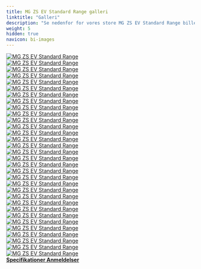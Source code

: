 ```yaml
---
title: MG ZS EV Standard Range galleri
linktitle: "Galleri"
description: "Se nedenfor for vores store MG ZS EV Standard Range billedgalleri. Klik på billederne for versioner i høj opløsning."
weight: 5
hidden: true
navicon: bi-images
---
```

<!-- markdownlint-disable MD033 -->
<div class="row" id ="my-gallery">
	<div class="pswp-grid-item col-6 col-md-4">
		<a href="https://media.evkx.net/multimedia/models/mg/zs/zs_ev_standard_range/capacity_1.jpg"
data-pswp-src="https://media.evkx.net/multimedia/models/mg/zs/zs_ev_standard_range/capacity_1.jpg"
data-pswp-width="2560"
data-pswp-height="1707" 
target="_blank">
			<img src="https://media.evkx.net/multimedia/models/mg/zs/zs_ev_standard_range/capacity_1_xst.jpg" alt="MG ZS EV Standard Range" class="img-fluid " />
		</a>
	</div>
	<div class="pswp-grid-item col-6 col-md-4">
		<a href="https://media.evkx.net/multimedia/models/mg/zs/zs_ev_standard_range/carplay_1.jpg"
data-pswp-src="https://media.evkx.net/multimedia/models/mg/zs/zs_ev_standard_range/carplay_1.jpg"
data-pswp-width="3000"
data-pswp-height="2000" 
target="_blank">
			<img src="https://media.evkx.net/multimedia/models/mg/zs/zs_ev_standard_range/carplay_1_xst.jpg" alt="MG ZS EV Standard Range" class="img-fluid " />
		</a>
	</div>
	<div class="pswp-grid-item col-6 col-md-4">
		<a href="https://media.evkx.net/multimedia/models/mg/zs/zs_ev_standard_range/charging_1.jpg"
data-pswp-src="https://media.evkx.net/multimedia/models/mg/zs/zs_ev_standard_range/charging_1.jpg"
data-pswp-width="3000"
data-pswp-height="2000" 
target="_blank">
			<img src="https://media.evkx.net/multimedia/models/mg/zs/zs_ev_standard_range/charging_1_xst.jpg" alt="MG ZS EV Standard Range" class="img-fluid " />
		</a>
	</div>
	<div class="pswp-grid-item col-6 col-md-4">
		<a href="https://media.evkx.net/multimedia/models/mg/zs/zs_ev_standard_range/exterior_1.jpg"
data-pswp-src="https://media.evkx.net/multimedia/models/mg/zs/zs_ev_standard_range/exterior_1.jpg"
data-pswp-width="3000"
data-pswp-height="2000" 
target="_blank">
			<img src="https://media.evkx.net/multimedia/models/mg/zs/zs_ev_standard_range/exterior_1_xst.jpg" alt="MG ZS EV Standard Range" class="img-fluid " />
		</a>
	</div>
	<div class="pswp-grid-item col-6 col-md-4">
		<a href="https://media.evkx.net/multimedia/models/mg/zs/zs_ev_standard_range/exterior_2.jpg"
data-pswp-src="https://media.evkx.net/multimedia/models/mg/zs/zs_ev_standard_range/exterior_2.jpg"
data-pswp-width="2560"
data-pswp-height="1688" 
target="_blank">
			<img src="https://media.evkx.net/multimedia/models/mg/zs/zs_ev_standard_range/exterior_2_xst.jpg" alt="MG ZS EV Standard Range" class="img-fluid " />
		</a>
	</div>
	<div class="pswp-grid-item col-6 col-md-4">
		<a href="https://media.evkx.net/multimedia/models/mg/zs/zs_ev_standard_range/exterior_3.jpg"
data-pswp-src="https://media.evkx.net/multimedia/models/mg/zs/zs_ev_standard_range/exterior_3.jpg"
data-pswp-width="2560"
data-pswp-height="1290" 
target="_blank">
			<img src="https://media.evkx.net/multimedia/models/mg/zs/zs_ev_standard_range/exterior_3_xst.jpg" alt="MG ZS EV Standard Range" class="img-fluid " />
		</a>
	</div>
	<div class="pswp-grid-item col-6 col-md-4">
		<a href="https://media.evkx.net/multimedia/models/mg/zs/zs_ev_standard_range/exterior_4.jpg"
data-pswp-src="https://media.evkx.net/multimedia/models/mg/zs/zs_ev_standard_range/exterior_4.jpg"
data-pswp-width="2560"
data-pswp-height="1707" 
target="_blank">
			<img src="https://media.evkx.net/multimedia/models/mg/zs/zs_ev_standard_range/exterior_4_xst.jpg" alt="MG ZS EV Standard Range" class="img-fluid " />
		</a>
	</div>
	<div class="pswp-grid-item col-6 col-md-4">
		<a href="https://media.evkx.net/multimedia/models/mg/zs/zs_ev_standard_range/exterior_5.jpg"
data-pswp-src="https://media.evkx.net/multimedia/models/mg/zs/zs_ev_standard_range/exterior_5.jpg"
data-pswp-width="2560"
data-pswp-height="1707" 
target="_blank">
			<img src="https://media.evkx.net/multimedia/models/mg/zs/zs_ev_standard_range/exterior_5_xst.jpg" alt="MG ZS EV Standard Range" class="img-fluid " />
		</a>
	</div>
	<div class="pswp-grid-item col-6 col-md-4">
		<a href="https://media.evkx.net/multimedia/models/mg/zs/zs_ev_standard_range/frontseats_1.jpg"
data-pswp-src="https://media.evkx.net/multimedia/models/mg/zs/zs_ev_standard_range/frontseats_1.jpg"
data-pswp-width="3000"
data-pswp-height="1999" 
target="_blank">
			<img src="https://media.evkx.net/multimedia/models/mg/zs/zs_ev_standard_range/frontseats_1_xst.jpg" alt="MG ZS EV Standard Range" class="img-fluid " />
		</a>
	</div>
	<div class="pswp-grid-item col-6 col-md-4">
		<a href="https://media.evkx.net/multimedia/models/mg/zs/zs_ev_standard_range/frontseats_2.jpg"
data-pswp-src="https://media.evkx.net/multimedia/models/mg/zs/zs_ev_standard_range/frontseats_2.jpg"
data-pswp-width="2560"
data-pswp-height="1707" 
target="_blank">
			<img src="https://media.evkx.net/multimedia/models/mg/zs/zs_ev_standard_range/frontseats_2_xst.jpg" alt="MG ZS EV Standard Range" class="img-fluid " />
		</a>
	</div>
	<div class="pswp-grid-item col-6 col-md-4">
		<a href="https://media.evkx.net/multimedia/models/mg/zs/zs_ev_standard_range/frontseats_3.jpg"
data-pswp-src="https://media.evkx.net/multimedia/models/mg/zs/zs_ev_standard_range/frontseats_3.jpg"
data-pswp-width="2560"
data-pswp-height="1707" 
target="_blank">
			<img src="https://media.evkx.net/multimedia/models/mg/zs/zs_ev_standard_range/frontseats_3_xst.jpg" alt="MG ZS EV Standard Range" class="img-fluid " />
		</a>
	</div>
	<div class="pswp-grid-item col-6 col-md-4">
		<a href="https://media.evkx.net/multimedia/models/mg/zs/zs_ev_standard_range/frontseats_4.jpg"
data-pswp-src="https://media.evkx.net/multimedia/models/mg/zs/zs_ev_standard_range/frontseats_4.jpg"
data-pswp-width="2560"
data-pswp-height="1707" 
target="_blank">
			<img src="https://media.evkx.net/multimedia/models/mg/zs/zs_ev_standard_range/frontseats_4_xst.jpg" alt="MG ZS EV Standard Range" class="img-fluid " />
		</a>
	</div>
	<div class="pswp-grid-item col-6 col-md-4">
		<a href="https://media.evkx.net/multimedia/models/mg/zs/zs_ev_standard_range/glassroof_1.jpg"
data-pswp-src="https://media.evkx.net/multimedia/models/mg/zs/zs_ev_standard_range/glassroof_1.jpg"
data-pswp-width="2560"
data-pswp-height="1587" 
target="_blank">
			<img src="https://media.evkx.net/multimedia/models/mg/zs/zs_ev_standard_range/glassroof_1_xst.jpg" alt="MG ZS EV Standard Range" class="img-fluid " />
		</a>
	</div>
	<div class="pswp-grid-item col-6 col-md-4">
		<a href="https://media.evkx.net/multimedia/models/mg/zs/zs_ev_standard_range/headlights_1.jpg"
data-pswp-src="https://media.evkx.net/multimedia/models/mg/zs/zs_ev_standard_range/headlights_1.jpg"
data-pswp-width="2560"
data-pswp-height="1673" 
target="_blank">
			<img src="https://media.evkx.net/multimedia/models/mg/zs/zs_ev_standard_range/headlights_1_xst.jpg" alt="MG ZS EV Standard Range" class="img-fluid " />
		</a>
	</div>
	<div class="pswp-grid-item col-6 col-md-4">
		<a href="https://media.evkx.net/multimedia/models/mg/zs/zs_ev_standard_range/interior_1.jpg"
data-pswp-src="https://media.evkx.net/multimedia/models/mg/zs/zs_ev_standard_range/interior_1.jpg"
data-pswp-width="3000"
data-pswp-height="2000" 
target="_blank">
			<img src="https://media.evkx.net/multimedia/models/mg/zs/zs_ev_standard_range/interior_1_xst.jpg" alt="MG ZS EV Standard Range" class="img-fluid " />
		</a>
	</div>
	<div class="pswp-grid-item col-6 col-md-4">
		<a href="https://media.evkx.net/multimedia/models/mg/zs/zs_ev_standard_range/interior_2.jpg"
data-pswp-src="https://media.evkx.net/multimedia/models/mg/zs/zs_ev_standard_range/interior_2.jpg"
data-pswp-width="2560"
data-pswp-height="1707" 
target="_blank">
			<img src="https://media.evkx.net/multimedia/models/mg/zs/zs_ev_standard_range/interior_2_xst.jpg" alt="MG ZS EV Standard Range" class="img-fluid " />
		</a>
	</div>
	<div class="pswp-grid-item col-6 col-md-4">
		<a href="https://media.evkx.net/multimedia/models/mg/zs/zs_ev_standard_range/interior_3.jpg"
data-pswp-src="https://media.evkx.net/multimedia/models/mg/zs/zs_ev_standard_range/interior_3.jpg"
data-pswp-width="2560"
data-pswp-height="1707" 
target="_blank">
			<img src="https://media.evkx.net/multimedia/models/mg/zs/zs_ev_standard_range/interior_3_xst.jpg" alt="MG ZS EV Standard Range" class="img-fluid " />
		</a>
	</div>
	<div class="pswp-grid-item col-6 col-md-4">
		<a href="https://media.evkx.net/multimedia/models/mg/zs/zs_ev_standard_range/interior_4.jpg"
data-pswp-src="https://media.evkx.net/multimedia/models/mg/zs/zs_ev_standard_range/interior_4.jpg"
data-pswp-width="2560"
data-pswp-height="1707" 
target="_blank">
			<img src="https://media.evkx.net/multimedia/models/mg/zs/zs_ev_standard_range/interior_4_xst.jpg" alt="MG ZS EV Standard Range" class="img-fluid " />
		</a>
	</div>
	<div class="pswp-grid-item col-6 col-md-4">
		<a href="https://media.evkx.net/multimedia/models/mg/zs/zs_ev_standard_range/interior_5.jpg"
data-pswp-src="https://media.evkx.net/multimedia/models/mg/zs/zs_ev_standard_range/interior_5.jpg"
data-pswp-width="2560"
data-pswp-height="1707" 
target="_blank">
			<img src="https://media.evkx.net/multimedia/models/mg/zs/zs_ev_standard_range/interior_5_xst.jpg" alt="MG ZS EV Standard Range" class="img-fluid " />
		</a>
	</div>
	<div class="pswp-grid-item col-6 col-md-4">
		<a href="https://media.evkx.net/multimedia/models/mg/zs/zs_ev_standard_range/interior_6.jpg"
data-pswp-src="https://media.evkx.net/multimedia/models/mg/zs/zs_ev_standard_range/interior_6.jpg"
data-pswp-width="2560"
data-pswp-height="1723" 
target="_blank">
			<img src="https://media.evkx.net/multimedia/models/mg/zs/zs_ev_standard_range/interior_6_xst.jpg" alt="MG ZS EV Standard Range" class="img-fluid " />
		</a>
	</div>
	<div class="pswp-grid-item col-6 col-md-4">
		<a href="https://media.evkx.net/multimedia/models/mg/zs/zs_ev_standard_range/main_1.jpg"
data-pswp-src="https://media.evkx.net/multimedia/models/mg/zs/zs_ev_standard_range/main_1.jpg"
data-pswp-width="3000"
data-pswp-height="1999" 
target="_blank">
			<img src="https://media.evkx.net/multimedia/models/mg/zs/zs_ev_standard_range/main_1_xst.jpg" alt="MG ZS EV Standard Range" class="img-fluid " />
		</a>
	</div>
	<div class="pswp-grid-item col-6 col-md-4">
		<a href="https://media.evkx.net/multimedia/models/mg/zs/zs_ev_standard_range/mirror_1.jpg"
data-pswp-src="https://media.evkx.net/multimedia/models/mg/zs/zs_ev_standard_range/mirror_1.jpg"
data-pswp-width="2560"
data-pswp-height="1673" 
target="_blank">
			<img src="https://media.evkx.net/multimedia/models/mg/zs/zs_ev_standard_range/mirror_1_xst.jpg" alt="MG ZS EV Standard Range" class="img-fluid " />
		</a>
	</div>
	<div class="pswp-grid-item col-6 col-md-4">
		<a href="https://media.evkx.net/multimedia/models/mg/zs/zs_ev_standard_range/rearlights_1.jpg"
data-pswp-src="https://media.evkx.net/multimedia/models/mg/zs/zs_ev_standard_range/rearlights_1.jpg"
data-pswp-width="2560"
data-pswp-height="1615" 
target="_blank">
			<img src="https://media.evkx.net/multimedia/models/mg/zs/zs_ev_standard_range/rearlights_1_xst.jpg" alt="MG ZS EV Standard Range" class="img-fluid " />
		</a>
	</div>
	<div class="pswp-grid-item col-6 col-md-4">
		<a href="https://media.evkx.net/multimedia/models/mg/zs/zs_ev_standard_range/screens_1.jpg"
data-pswp-src="https://media.evkx.net/multimedia/models/mg/zs/zs_ev_standard_range/screens_1.jpg"
data-pswp-width="2560"
data-pswp-height="1015" 
target="_blank">
			<img src="https://media.evkx.net/multimedia/models/mg/zs/zs_ev_standard_range/screens_1_xst.jpg" alt="MG ZS EV Standard Range" class="img-fluid " />
		</a>
	</div>
	<div class="pswp-grid-item col-6 col-md-4">
		<a href="https://media.evkx.net/multimedia/models/mg/zs/zs_ev_standard_range/screens_2.jpg"
data-pswp-src="https://media.evkx.net/multimedia/models/mg/zs/zs_ev_standard_range/screens_2.jpg"
data-pswp-width="2560"
data-pswp-height="1707" 
target="_blank">
			<img src="https://media.evkx.net/multimedia/models/mg/zs/zs_ev_standard_range/screens_2_xst.jpg" alt="MG ZS EV Standard Range" class="img-fluid " />
		</a>
	</div>
	<div class="pswp-grid-item col-6 col-md-4">
		<a href="https://media.evkx.net/multimedia/models/mg/zs/zs_ev_standard_range/screens_3.jpg"
data-pswp-src="https://media.evkx.net/multimedia/models/mg/zs/zs_ev_standard_range/screens_3.jpg"
data-pswp-width="2560"
data-pswp-height="1707" 
target="_blank">
			<img src="https://media.evkx.net/multimedia/models/mg/zs/zs_ev_standard_range/screens_3_xst.jpg" alt="MG ZS EV Standard Range" class="img-fluid " />
		</a>
	</div>
	<div class="pswp-grid-item col-6 col-md-4">
		<a href="https://media.evkx.net/multimedia/models/mg/zs/zs_ev_standard_range/secondrowseats_1.jpg"
data-pswp-src="https://media.evkx.net/multimedia/models/mg/zs/zs_ev_standard_range/secondrowseats_1.jpg"
data-pswp-width="2560"
data-pswp-height="1706" 
target="_blank">
			<img src="https://media.evkx.net/multimedia/models/mg/zs/zs_ev_standard_range/secondrowseats_1_xst.jpg" alt="MG ZS EV Standard Range" class="img-fluid " />
		</a>
	</div>
	<div class="pswp-grid-item col-6 col-md-4">
		<a href="https://media.evkx.net/multimedia/models/mg/zs/zs_ev_standard_range/trailer_1.jpg"
data-pswp-src="https://media.evkx.net/multimedia/models/mg/zs/zs_ev_standard_range/trailer_1.jpg"
data-pswp-width="2560"
data-pswp-height="1707" 
target="_blank">
			<img src="https://media.evkx.net/multimedia/models/mg/zs/zs_ev_standard_range/trailer_1_xst.jpg" alt="MG ZS EV Standard Range" class="img-fluid " />
		</a>
	</div>
	<div class="pswp-grid-item col-6 col-md-4">
		<a href="https://media.evkx.net/multimedia/models/mg/zs/zs_ev_standard_range/trunk_1.jpg"
data-pswp-src="https://media.evkx.net/multimedia/models/mg/zs/zs_ev_standard_range/trunk_1.jpg"
data-pswp-width="2560"
data-pswp-height="1707" 
target="_blank">
			<img src="https://media.evkx.net/multimedia/models/mg/zs/zs_ev_standard_range/trunk_1_xst.jpg" alt="MG ZS EV Standard Range" class="img-fluid " />
		</a>
	</div>
	<div class="pswp-grid-item col-6 col-md-4">
		<a href="https://media.evkx.net/multimedia/models/mg/zs/zs_ev_standard_range/trunk_2.jpg"
data-pswp-src="https://media.evkx.net/multimedia/models/mg/zs/zs_ev_standard_range/trunk_2.jpg"
data-pswp-width="2560"
data-pswp-height="1707" 
target="_blank">
			<img src="https://media.evkx.net/multimedia/models/mg/zs/zs_ev_standard_range/trunk_2_xst.jpg" alt="MG ZS EV Standard Range" class="img-fluid " />
		</a>
	</div>
	<div class="pswp-grid-item col-6 col-md-4">
		<a href="https://media.evkx.net/multimedia/models/mg/zs/zs_ev_standard_range/v2l_1.jpg"
data-pswp-src="https://media.evkx.net/multimedia/models/mg/zs/zs_ev_standard_range/v2l_1.jpg"
data-pswp-width="2560"
data-pswp-height="1701" 
target="_blank">
			<img src="https://media.evkx.net/multimedia/models/mg/zs/zs_ev_standard_range/v2l_1_xst.jpg" alt="MG ZS EV Standard Range" class="img-fluid " />
		</a>
	</div>
	<div class="pswp-grid-item col-6 col-md-4">
		<a href="https://media.evkx.net/multimedia/models/mg/zs/zs_ev_standard_range/wheels_1.jpg"
data-pswp-src="https://media.evkx.net/multimedia/models/mg/zs/zs_ev_standard_range/wheels_1.jpg"
data-pswp-width="2560"
data-pswp-height="1705" 
target="_blank">
			<img src="https://media.evkx.net/multimedia/models/mg/zs/zs_ev_standard_range/wheels_1_xst.jpg" alt="MG ZS EV Standard Range" class="img-fluid " />
		</a>
	</div>
</div>
<script type="module">
  import PhotoSwipeLightbox from '/js/photoswipe-lightbox.esm.js';
    const lightbox = new PhotoSwipeLightbox({
       gallery: '#my-gallery',
        children: 'a',
        pswpModule: () => import('/js/photoswipe.esm.js')
    });
lightbox.init();
</script>
<div class="mt-3 mb-3">
<a href="../specifications/" class="text-decoration-none text-black">
<strong><i class="bi-arrow-left"></i> Specifikationer </strong>
</a>
<a href="../reviews/" class="text-decoration-none text-black float-end">
<strong>Anmeldelser <i class="bi-arrow-right"></i></strong>
</a>
</div>
